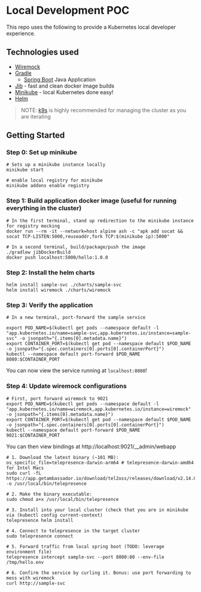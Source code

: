 # Local Development POC

This repo uses the following to provide a Kubernetes local developer experience.

## Technologies used

- [Wiremock](https://wiremock.org/)
- [Gradle](https://gradle.org/)
  - [Spring Boot](https://spring.io/projects/spring-boot) Java Application
- [Jib](https://github.com/GoogleContainerTools/jib/tree/master/jib-gradle-plugin) - fast and clean docker image builds
- [Minikube](https://minikube.sigs.k8s.io/docs/start/) - local Kubernetes done easy!
- [Helm](https://helm.sh/)

> NOTE: [k9s](https://k9scli.io/) is highly recommended for managing the cluster as you are iterating


## Getting Started

### Step 0: Set up minikube

```shell
# Sets up a minikube instance locally
minikube start

# enable local registry for minikube
minikube addons enable registry
```

### Step 1: Build application docker image (useful for running everything in the cluster)

```shell
# In the first terminal, stand up redirection to the minikube instance for registry mocking
docker run --rm -it --network=host alpine ash -c "apk add socat && socat TCP-LISTEN:5000,reuseaddr,fork TCP:$(minikube ip):5000"

# In a second terminal, build/package/push the image
./gradlew jibDockerBuild 
docker push localhost:5000/hello:1.0.0
```

### Step 2: Install the helm charts

```shell
helm install sample-svc ./charts/sample-svc
helm install wiremock ./charts/wiremock
```

### Step 3: Verify the application 

```shell
# In a new terminal, port-forward the sample service

export POD_NAME=$(kubectl get pods --namespace default -l "app.kubernetes.io/name=sample-svc,app.kubernetes.io/instance=sample-svc" -o jsonpath="{.items[0].metadata.name}")
export CONTAINER_PORT=$(kubectl get pod --namespace default $POD_NAME -o jsonpath="{.spec.containers[0].ports[0].containerPort}")
kubectl --namespace default port-forward $POD_NAME 8080:$CONTAINER_PORT
```

You can now view the service running at `localhost:8080`!

### Step 4: Update wiremock configurations

```shell
# First, port forward wiremock to 9021
export POD_NAME=$(kubectl get pods --namespace default -l "app.kubernetes.io/name=wiremock,app.kubernetes.io/instance=wiremock" -o jsonpath="{.items[0].metadata.name}")
export CONTAINER_PORT=$(kubectl get pod --namespace default $POD_NAME -o jsonpath="{.spec.containers[0].ports[0].containerPort}")
kubectl --namespace default port-forward $POD_NAME 9021:$CONTAINER_PORT
```

You can then view bindings at http://localhost:9021/__admin/webapp

```shell
# 1. Download the latest binary (~101 MB):
os_specific_file=telepresence-darwin-arm64 # telepresence-darwin-amd64 for Intel Macs
sudo curl -fL https://app.getambassador.io/download/tel2oss/releases/download/v2.14.0/$os_specific_file -o /usr/local/bin/telepresence

# 2. Make the binary executable:
sudo chmod a+x /usr/local/bin/telepresence

# 3. Install into your local cluster (check that you are in minikube via (kubectl config current-context)
telepresence helm install

# 4. Connect to telepresence in the target cluster
sudo telepresence connect

# 5. Forward traffic from local spring boot (TODO: leverage environment file)
telepresence intercept sample-svc --port 8080:80 --env-file /tmp/hello.env

# 6. Confirm the service by curling it. Bonus: use port forwarding to mess with wiremock
curl http://sample-svc
```